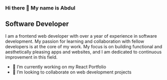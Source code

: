 ### Hi there 👋 My name is Abdul

## Software Developer

I am a frontend web developer with over a year of experience in software development. My passion for learning and collaboration with fellow developers is at the core of my work. My focus is on building functional and aesthetically pleasing apps and websites, and I am dedicated to continuous improvement in this field.

- 🔭 I’m currently working on my React Portfolio
- 👯 I’m looking to collaborate on web development projects

